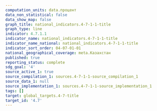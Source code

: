 ```yaml
---
computation_units: data.процент
data_non_statistical: false
data_show_map: false
graph_title: national_indicators.4-7-1-1-title
graph_type: line
indicator: 4.7.1.1
indicator_name: national_indicators.4-7-1-1-title
indicator_name_national: national_indicators.4-7-1-1-title
indicator_sort_order: 04-07-01-01
national_geographical_coverage: meta.Казахстан
published: true
reporting_status: complete
sdg_goal: '4'
source_active_1: true
source_compilation_1: sources.4-7-1-1-source_compilation_1
source_data_1: null
source_implementation_1: sources.4-7-1-1-source_implementation_1
tags: []
target: global_targets.4-7-title
target_id: '4.7'
---
```

